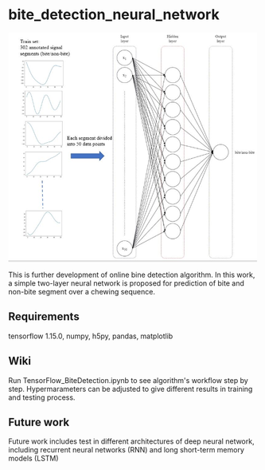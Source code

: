 # bite_detection_neural_network

<p float="center">
  <img src="architecture.JPG" width="500" /> 
</p>

This is further development of online bine detection algorithm. In this work, a simple two-layer neural network is proposed for prediction of bite and non-bite segment over a chewing sequence.

## Requirements
tensorflow 1.15.0,
numpy,
h5py,
pandas,
matplotlib

## Wiki
Run TensorFlow_BiteDetection.ipynb to see algorithm's workflow step by step. Hypermarameters can be adjusted to give different results in training and testing process.

## Future work

Future work includes test in different architectures of deep neural network, including recurrent neural networks (RNN) and long short-term memory models (LSTM)
